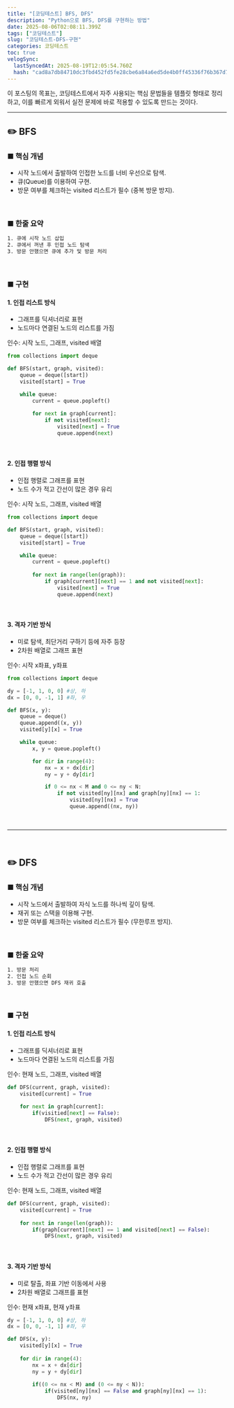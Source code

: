 ```yaml
---
title: "[코딩테스트] BFS, DFS"
description: "Python으로 BFS, DFS를 구현하는 방법"
date: 2025-08-06T02:08:11.399Z
tags: ["코딩테스트"]
slug: "코딩테스트-DFS-구현"
categories: 코딩테스트
toc: true
velogSync:
  lastSyncedAt: 2025-08-19T12:05:54.760Z
  hash: "cad8a7db84710dc3fbd452fd5fe28cbe6a84a6ed5de4b0ff45336f76b367d7e9"
---
```


이 포스팅의 목표는, 코딩테스트에서 자주 사용되는 핵심 문법들을 템플릿 형태로 정리하고, 이를 빠르게 외워서 실전 문제에 바로 적용할 수 있도록 만드는 것이다.

---


## ✏️ BFS

### ■ 핵심 개념
- 시작 노드에서 출발하여 인접한 노드를 너비 우선으로 탐색.
- 큐(Queue)를 이용하여 구현.
- 방문 여부를 체크하는 visited 리스트가 필수 (중복 방문 방지).

<br>

### ■ 한줄 요약
```bash
1. 큐에 시작 노드 삽입
2. 큐에서 꺼낸 후 인접 노드 탐색
3. 방문 안했으면 큐에 추가 및 방문 처리
```

<br>

### ■ 구현

#### 1. 인접 리스트 방식

- 그래프를 딕셔너리로 표현
- 노드마다 연결된 노드의 리스트를 가짐

인수: 시작 노드, 그래프, visited 배열

```python
from collections import deque

def BFS(start, graph, visited):
	queue = deque([start])
	visited[start] = True

	while queue:
		current = queue.popleft()
		
		for next in graph[current]:
			if not visited[next]:
				visited[next] = True
				queue.append(next)
```

<br>

#### 2. 인접 행렬 방식

- 인접 행렬로 그래프를 표현
- 노드 수가 적고 간선이 많은 경우 유리

인수: 시작 노드, 그래프, visited 배열

```python
from collections import deque

def BFS(start, graph, visited):
	queue = deque([start])
	visited[start] = True

	while queue:
		current = queue.popleft()
		
		for next in range(len(graph)):
			if graph[current][next] == 1 and not visited[next]:
				visited[next] = True
				queue.append(next)
```

<br>

#### 3. 격자 기반 방식

- 미로 탐색, 최단거리 구하기 등에 자주 등장
- 2차원 배열로 그래프 표현

인수: 시작 x좌표, y좌표

```python
from collections import deque

dy = [-1, 1, 0, 0] #상, 하
dx = [0, 0, -1, 1] #좌, 우

def BFS(x, y):
	queue = deque()
	queue.append((x, y))
	visited[y][x] = True

	while queue:
		x, y = queue.popleft()

		for dir in range(4):
			nx = x + dx[dir]
			ny = y + dy[dir]

			if 0 <= nx < M and 0 <= ny < N:
				if not visited[ny][nx] and graph[ny][nx] == 1:
					visited[ny][nx] = True
					queue.append((nx, ny))
```

<br>

---

<br>

## ✏️ DFS

### ■ 핵심 개념
- 시작 노드에서 출발하여 자식 노드를 하나씩 깊이 탐색.
- 재귀 또는 스택을 이용해 구현.
- 방문 여부를 체크하는 visited 리스트가 필수 (무한루프 방지).


<br>

### ■ 한줄 요약
```bash
1. 방문 처리
2. 인접 노드 순회
3. 방문 안했으면 DFS 재귀 호출
```

<br>

### ■ 구현

#### 1. 인접 리스트 방식

- 그래프를 딕셔너리로 표현
- 노드마다 연결된 노드의 리스트를 가짐

인수: 현재 노드, 그래프, visited 배열

```py
def DFS(current, graph, visited):
	visited[current] = True
    
    for next in graph[current]:
    	if(visitied[next] == False):
        	DFS(next, graph, visited)
```

<br>

#### 2. 인접 행렬 방식

- 인접 행렬로 그래프를 표현
- 노드 수가 적고 간선이 많은 경우 유리

인수: 현재 노드, 그래프, visited 배열

```py
def DFS(current, graph, visited):
	visited[current] = True
    
    for next in range(len(graph)):
    	if(graph[current][next] == 1 and visited[next] == False):
        	DFS(next, graph, visited)
```

<br>

#### 3. 격자 기반 방식

- 미로 탈출, 좌표 기반 이동에서 사용
- 2차원 배열로 그래프를 표현

인수: 현재 x좌표, 현재 y좌표

```py
dy = [-1, 1, 0, 0] #상, 하
dx = [0, 0, -1, 1] #좌, 우

def DFS(x, y):
	visited[y][x] = True
    
    for dir in range(4):
    	nx = x + dx[dir]
        ny = y + dy[dir]
        
        if((0 <= nx < M) and (0 <= ny < N)):
        	if(visited[ny][nx] == False and graph[ny][nx] == 1):
            	DFS(nx, ny)
```
